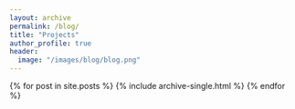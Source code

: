 ```yaml
---
layout: archive
permalink: /blog/
title: "Projects"
author_profile: true
header:
  image: "/images/blog/blog.png"
---
```


{% for post in site.posts %}
    {% include archive-single.html %}
{% endfor %}
